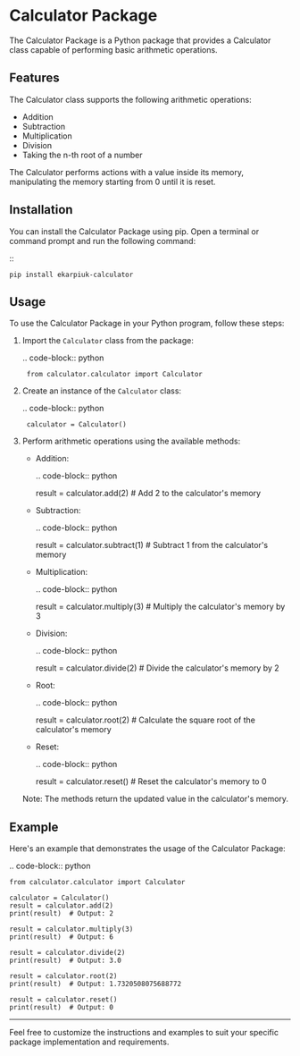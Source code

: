 Calculator Package
=================

The Calculator Package is a Python package that provides a Calculator class capable of performing basic arithmetic operations.

Features
--------

The Calculator class supports the following arithmetic operations:

- Addition
- Subtraction
- Multiplication
- Division
- Taking the n-th root of a number

The Calculator performs actions with a value inside its memory, manipulating the memory starting from 0 until it is reset.

Installation
------------

You can install the Calculator Package using pip. Open a terminal or command prompt and run the following command:

::

    pip install ekarpiuk-calculator

Usage
-----

To use the Calculator Package in your Python program, follow these steps:

1. Import the `Calculator` class from the package:

    .. code-block:: python

        from calculator.calculator import Calculator

2. Create an instance of the `Calculator` class:

    .. code-block:: python

        calculator = Calculator()

3. Perform arithmetic operations using the available methods:

   - Addition:

     .. code-block:: python

        result = calculator.add(2)  # Add 2 to the calculator's memory

   - Subtraction:

     .. code-block:: python

        result = calculator.subtract(1)  # Subtract 1 from the calculator's memory

   - Multiplication:

     .. code-block:: python

        result = calculator.multiply(3)  # Multiply the calculator's memory by 3

   - Division:

     .. code-block:: python

        result = calculator.divide(2)  # Divide the calculator's memory by 2

   - Root:

     .. code-block:: python

        result = calculator.root(2)  # Calculate the square root of the calculator's memory

   - Reset:

     .. code-block:: python

        result = calculator.reset()  # Reset the calculator's memory to 0

   Note: The methods return the updated value in the calculator's memory.

Example
-------

Here's an example that demonstrates the usage of the Calculator Package:

.. code-block:: python

    from calculator.calculator import Calculator

    calculator = Calculator()
    result = calculator.add(2)
    print(result)  # Output: 2

    result = calculator.multiply(3)
    print(result)  # Output: 6

    result = calculator.divide(2)
    print(result)  # Output: 3.0

    result = calculator.root(2)
    print(result)  # Output: 1.7320508075688772

    result = calculator.reset()
    print(result)  # Output: 0

------------------------------------------------------------------------------------------

Feel free to customize the instructions and examples to suit your specific package implementation and requirements.